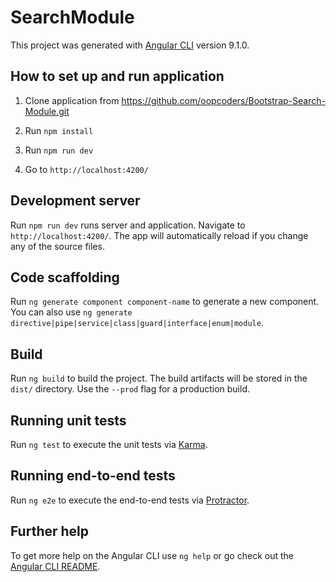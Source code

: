 # SearchModule

This project was generated with [Angular CLI](https://github.com/angular/angular-cli) version 9.1.0.

## How to set up and run application

1. Clone application from https://github.com/oopcoders/Bootstrap-Search-Module.git

2. Run `npm install`

3. Run `npm run dev`

4. Go to `http://localhost:4200/`

## Development server

Run `npm run dev` runs server and application. Navigate to `http://localhost:4200/`. The app will automatically reload if you change any of the source files.

## Code scaffolding

Run `ng generate component component-name` to generate a new component. You can also use `ng generate directive|pipe|service|class|guard|interface|enum|module`.

## Build

Run `ng build` to build the project. The build artifacts will be stored in the `dist/` directory. Use the `--prod` flag for a production build.

## Running unit tests

Run `ng test` to execute the unit tests via [Karma](https://karma-runner.github.io).

## Running end-to-end tests

Run `ng e2e` to execute the end-to-end tests via [Protractor](http://www.protractortest.org/).

## Further help

To get more help on the Angular CLI use `ng help` or go check out the [Angular CLI README](https://github.com/angular/angular-cli/blob/master/README.md).
